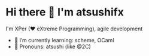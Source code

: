 # Hi there 👋 I'm atsushifx

I'm XPer (♥ eXtreme Programming), agile development

- 🌱 I’m currently learning: scheme, OCaml
- 👯 Pronouns: atsushi (like @2C)
